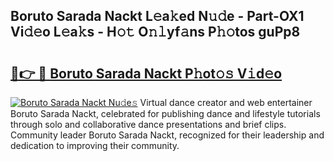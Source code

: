 ## Boruto Sarada Nackt L𝚎a𝚔ed N𝚞𝚍e - Part-OX1 Vi𝚍𝚎o L𝚎a𝚔s - H𝚘𝚝 O𝚗𝚕yf𝚊ns P𝚑𝚘tos guPp8

# <h2><a href="http://kf5us6.oniu.top/?m=Boruto+Sarada+Nackt">🔗👉 🔴 Boruto Sarada Nackt P𝚑ot𝚘𝚜 V𝚒d𝚎o</a></h2>

[![Boruto Sarada Nackt Nu𝚍e𝚜](https://i.imgur.com/0qMVB7G.gif)](http://kf5us6.oniu.top/?m=Boruto+Sarada+Nackt)
Virtual dance creator and web entertainer Boruto Sarada Nackt, celebrated for publishing dance and lifestyle tutorials through solo and collaborative dance presentations and brief clips. Community leader Boruto Sarada Nackt, recognized for their leadership and dedication to improving their community.  
